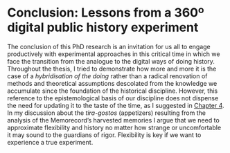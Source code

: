 # Conclusion: Lessons from a 360º digital public history experiment

The conclusion of this PhD research is an invitation for us all to engage productively with experimental approaches in this critical time in which we face the transition from the analogue to the digital ways of doing history. Throughout the thesis, I tried to demonstrate how more and more it is the case of a _hybridisation of the doing_ rather than a radical renovation of methods and theoretical assumptions descolated from the knowledge we accumulate since the foundation of the historical discipline. However, this reference to the epistemological basis of our discipline does not dispense the need for updating it to the taste of the time, as I suggested in [Chapter 4](./ch4). In my discussion about the _tira-gostos_ (appetizers) resulting from the analysis of the Memorecord’s harvested memories I argue that we need to approximate flexibility and history no matter how strange or uncomfortable it may sound to the guardians of rigor. Flexibility is key if we want to experience a true experiment. 
